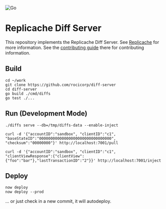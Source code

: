 ![Go](https://github.com/rocicorp/diff-server/workflows/Go/badge.svg)

# Replicache Diff Server

This repository implements the Replicache Diff Server. See [Replicache](https://github.com/rocicorp/replicache) for more information. See the [contributing guide](https://github.com/rocicorp/replicache/blob/master/contributing.md) there for contributing information.

## Build

```
cd ~/work
git clone https://github.com/rocicorp/diff-server
cd diff-server
go build ./cmd/diffs
go test ./...
```

## Run (Development Mode)

```
./diffs serve --db=/tmp/diffs-data --enable-inject

curl -d '{"accountID":"sandbox", "clientID":"c1", "baseStateID":"00000000000000000000000000000000", "checksum":"00000000"}' http://localhost:7001/pull

curl -d '{"accountID":"sandbox", "clientID":"c1", "clientViewResponse":{"clientView":{"foo":"bar"},"lastTransactionID":"2"}}' http://localhost:7001/inject
```

## Deploy

```
now deploy
now deploy --prod
```

... or just check in a new commit, it will autodeploy.
